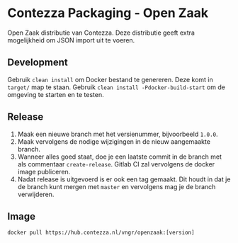 # Contezza Packaging - Open Zaak

Open Zaak distributie van Contezza. Deze distributie geeft extra mogelijkheid om JSON import uit te voeren.  

## Development

Gebruik `clean install` om Docker bestand te genereren. Deze komt in `target/` map te staan. Gebruik `clean install -Pdocker-build-start` om de omgeving te starten en te testen.

## Release

1. Maak een nieuwe branch met het versienummer, bijvoorbeeld `1.0.0`. 
2. Maak vervolgens de nodige wijzigingen in de nieuw aangemaakte branch. 
3. Wanneer alles goed staat, doe je een laatste commit in de branch met als commentaar `create-release`. Gitlab CI zal vervolgens de docker image publiceren. 
4. Nadat release is uitgevoerd is er ook een tag gemaakt. Dit houdt in dat je de branch kunt mergen met `master` en vervolgens mag je de branch verwijderen.

## Image

```
docker pull https://hub.contezza.nl/vngr/openzaak:[version]
```
